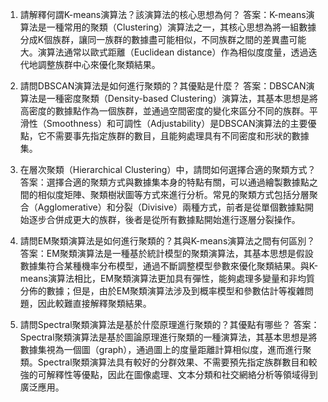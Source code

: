1. 請解釋何謂K-means演算法？該演算法的核心思想為何？
答案：K-means演算法是一種常用的聚類（Clustering）演算法之一，其核心思想為將一組數據分成K個族群，讓同一族群的數據盡可能相似，不同族群之間的差異盡可能大。演算法通常以歐式距離（Euclidean distance）作為相似度度量，透過迭代地調整族群中心來優化聚類結果。

2. 請問DBSCAN演算法是如何進行聚類的？其優點是什麼？
答案：DBSCAN演算法是一種密度聚類（Density-based Clustering）演算法，其基本思想是將高密度的數據點作為一個族群，並通過空間密度的變化來區分不同的族群。平滑性（Smoothness）和可調性（Adjustability）是DBSCAN演算法的主要優點，它不需要事先指定族群的數目，且能夠處理具有不同密度和形狀的數據集。

3. 在層次聚類（Hierarchical Clustering）中，請問如何選擇合適的聚類方式？
答案：選擇合適的聚類方式與數據集本身的特點有關，可以通過繪製數據點之間的相似度矩陣、聚類樹狀圖等方式來進行分析。常見的聚類方式包括分層聚合（Agglomerative）和分裂（Divisive）兩種方式，前者是從單個數據點開始逐步合併成更大的族群，後者是從所有數據點開始進行逐層分裂操作。

4. 請問EM聚類演算法是如何進行聚類的？其與K-means演算法之間有何區別？
答案：EM聚類演算法是一種基於統計模型的聚類演算法，其基本思想是假設數據集符合某種機率分布模型，通過不斷調整模型參數來優化聚類結果。與K-means演算法相比，EM聚類演算法更加具有彈性，能夠處理多變量和非均質分佈的數據；但是，由於EM聚類演算法涉及到概率模型和參數估計等複雜問題，因此較難直接解釋聚類結果。

5. 請問Spectral聚類演算法是基於什麼原理進行聚類的？其優點有哪些？
答案：Spectral聚類演算法是基於圖論原理進行聚類的一種演算法，其基本思想是將數據集視為一個圖（graph），通過圖上的度量距離計算相似度，進而進行聚類。Spectral聚類演算法具有較好的分群效果、不需要預先指定族群數目和較強的可解釋性等優點，因此在圖像處理、文本分類和社交網絡分析等領域得到廣泛應用。